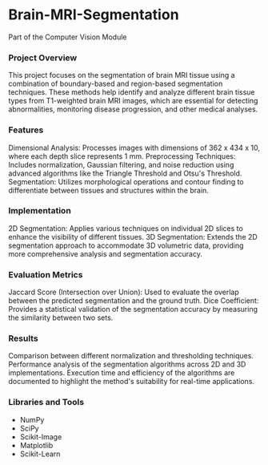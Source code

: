 # Brain-MRI-Segmentation
Part of the Computer Vision Module

### Project Overview
This project focuses on the segmentation of brain MRI tissue using a combination of boundary-based and region-based segmentation techniques. These methods help identify and analyze different brain tissue types from T1-weighted brain MRI images, which are essential for detecting abnormalities, monitoring disease progression, and other medical analyses.

### Features
Dimensional Analysis: Processes images with dimensions of 362 x 434 x 10, where each depth slice represents 1 mm.
Preprocessing Techniques: Includes normalization, Gaussian filtering, and noise reduction using advanced algorithms like the Triangle Threshold and Otsu's Threshold.
Segmentation: Utilizes morphological operations and contour finding to differentiate between tissues and structures within the brain.
### Implementation
2D Segmentation: Applies various techniques on individual 2D slices to enhance the visibility of different tissues.
3D Segmentation: Extends the 2D segmentation approach to accommodate 3D volumetric data, providing more comprehensive analysis and segmentation accuracy.
### Evaluation Metrics
Jaccard Score (Intersection over Union): Used to evaluate the overlap between the predicted segmentation and the ground truth.
Dice Coefficient: Provides a statistical validation of the segmentation accuracy by measuring the similarity between two sets.
### Results
Comparison between different normalization and thresholding techniques.
Performance analysis of the segmentation algorithms across 2D and 3D implementations.
Execution time and efficiency of the algorithms are documented to highlight the method's suitability for real-time applications.

### Libraries and Tools
* NumPy
* SciPy
* Scikit-Image
* Matplotlib
* Scikit-Learn
